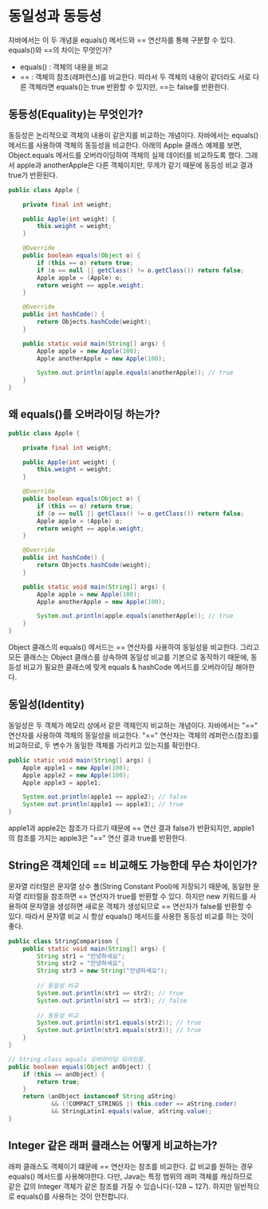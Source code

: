 # 동일성과 동등성
자바에서는 이 두 개념을 equals() 메서드와 == 연산자를 통해 구분할 수 있다.
equals()와 ==의 차이는 무엇인가?
- equals() : 객체의 내용을 비교
- == : 객체의 참조(레퍼런스)를 비교한다.
따라서 두 객체의 내용이 같더라도 서로 다른 객체라면 equals()는 true 반환할 수 있지만, ==는 false를 반환한다.

## 동등성(Equality)는 무엇인가?
동등성은 논리적으로 객체의 내용이 같은지를 비교하는 개념이다.
자바에서는 equals() 메서드를 사용하여 객체의 동등성을 비교한다.
아래의 Apple 클래스 예제를 보면, Object.equals 메서드를 오버라이딩하여 객체의 실제 데이터를 비교하도록 했다.
그래서 apple과 anotherApple은 다른 객체이지만, 무게가 같기 때문에 동등성 비교 결과 true가 반환된다.

```java
public class Apple {

    private final int weight;

    public Apple(int weight) {    
        this.weight = weight;
    }

    @Override
    public boolean equals(Object o) {
        if (this == o) return true;
        if (o == null || getClass() != o.getClass()) return false;
        Apple apple = (Apple) o;
        return weight == apple.weight;
    }

    @Override
    public int hashCode() {
        return Objects.hashCode(weight);
    }

    public static void main(String[] args) {
        Apple apple = new Apple(100);
        Apple anotherApple = new Apple(100);

        System.out.println(apple.equals(anotherApple)); // true
    }
}
```

## 왜 equals()를 오버라이딩 하는가?
```java
public class Apple {

    private final int weight;

    public Apple(int weight) {
        this.weight = weight;
    }

    @Override
    public boolean equals(Object o) {
        if (this == o) return true;
        if (o == null || getClass() != o.getClass()) return false;
        Apple apple = (Apple) o;
        return weight == apple.weight;
    }

    @Override
    public int hashCode() {
        return Objects.hashCode(weight);
    }

    public static void main(String[] args) {
        Apple apple = new Apple(100);
        Apple anotherApple = new Apple(100);

        System.out.println(apple.equals(anotherApple)); // true
    }
}
```
Object 클래스의 equals() 메서드는 == 연산자를 사용하여 동일성을 비교한다.
그리고 모든 클래스는 Object 클래스를 상속하여 동일성 비교를 기본으로 동작하기 때문에, 
동등성 비교가 필요한 클래스에 맞게 equals & hashCode 메서드를 오버라이딩 해야한다.

## 동일성(Identity)
동일성은 두 객체가 메모리 상에서 같은 객체인지 비교하는 개념이다.
자바에서는 "==" 연산자를 사용하여 객체의 동일성을 비교한다.
"==" 연산자는 객체의 레퍼런스(참조)를 비교하므로, 두 변수가 동일한 객체를 가리키고 있는지를 확인한다.

```java
public static void main(String[] args) {
    Apple apple1 = new Apple(100);
    Apple apple2 = new Apple(100);
    Apple apple3 = apple1;

    System.out.println(apple1 == apple2); // false
    System.out.println(apple1 == apple3); // true
}
```
apple1과 apple2는 참조가 다르기 때문에 == 연산 결과 false가 반환되지만, apple1의 참조를 가지는 apple3은 "==" 연산 결과 true를 반환한다.

## String은 객체인데 == 비교해도 가능한데 무슨 차이인가?
문자열 리터럴은 문자열 상수 폴(String Constant Pool)에 저장되기 때문에, 동일한 문자열 리터럴을 참조하면 == 연선자가 true를 반환할 수 있다. 하지만 new 키워드를 사용하여 문자열을 생성하면 새로운 객체가 생성되므로 == 연산자가 false를 반환할 수 있다.
따라서 문자열 비교 시 항상 equals() 메서드를 사용한 동등성 비교를 하는 것이 좋다.
```java
public class StringComparison {
    public static void main(String[] args) {
        String str1 = "안녕하세요";
        String str2 = "안녕하세요";
        String str3 = new String("안녕하세요");
        
        // 동일성 비교
        System.out.println(str1 == str2); // true
        System.out.println(str1 == str3); // false
        
        // 동등성 비교
        System.out.println(str1.equals(str2)); // true
        System.out.println(str1.equals(str3)); // true
    }
}

// String.class equals 오버라이딩 되어있음.
public boolean equals(Object anObject) {
    if (this == anObject) {
        return true;
    }
    return (anObject instanceof String aString)
            && (!COMPACT_STRINGS || this.coder == aString.coder)
            && StringLatin1.equals(value, aString.value);
}
```

## Integer 같은 래퍼 클래스는 어떻게 비교하는가?
래퍼 클래스도 객체이기 떄문에 == 연산자는 참조를 비교한다.
값 비교를 원하는 경우 equals() 메서드를 사용해야한다.
다만, Java는 특정 범위의 래퍼 객체를 캐싱하므로 같은 값의 Integer 객체가 같은 참조를 가질 수 있습니다(-128 ~ 127). 하지만 일반적으로 equals()를 사용하는 것이 안전합니다.